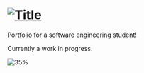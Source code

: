 # [![Title](https://i.imgur.com/NMOlWYA.png)](https://justinsoberano.com)

Portfolio for a software engineering student!

Currently a work in progress.

![35%](https://progress-bar.dev/35)

